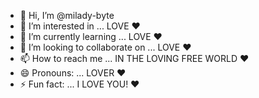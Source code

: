 - 👋 Hi, I’m @milady-byte
- 👀 I’m interested in ... LOVE ❤️
- 🌱 I’m currently learning ... LOVE ❤️
- 💞️ I’m looking to collaborate on ... LOVE ❤️
- 📫 How to reach me ... IN THE LOVING FREE WORLD ❤️
- 😄 Pronouns: ... LOVER ❤️
- ⚡ Fun fact: ... I LOVE YOU! ❤️

<!---
milady-byte/milady-byte is a ✨ special ✨ repository because its `README.md` (this file) appears on your GitHub profile.
You can click the Preview link to take a look at your changes.
--->
